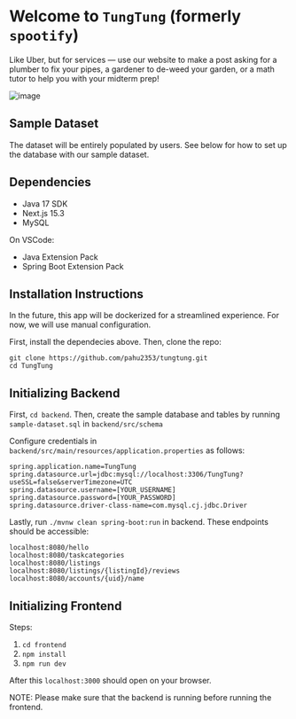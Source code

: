 # Welcome to `TungTung` (formerly `spootify`)
Like Uber, but for services — use our website to make a post asking for a plumber to fix your pipes, a gardener to de-weed your garden, or a math tutor to help you with your midterm prep!

![image](https://github.com/user-attachments/assets/a7433faf-eac2-48ee-b30b-99489b020541)

## Sample Dataset
The dataset will be entirely populated by users. See below for how to set up the database with our sample dataset.

## Dependencies
- Java 17 SDK
- Next.js 15.3
- MySQL

On VSCode:
- Java Extension Pack
- Spring Boot Extension Pack

## Installation Instructions
In the future, this app will be dockerized for a streamlined experience. For now, we will use manual configuration.

First, install the dependecies above. Then, clone the repo:
```
git clone https://github.com/pahu2353/tungtung.git
cd TungTung
```

## Initializing Backend

First, `cd backend`. Then, create the sample database and tables by running `sample-dataset.sql` in `backend/src/schema`

Configure credentials in `backend/src/main/resources/application.properties` as follows:
```
spring.application.name=TungTung
spring.datasource.url=jdbc:mysql://localhost:3306/TungTung?useSSL=false&serverTimezone=UTC
spring.datasource.username=[YOUR_USERNAME]
spring.datasource.password=[YOUR_PASSWORD]
spring.datasource.driver-class-name=com.mysql.cj.jdbc.Driver
```

Lastly, run `./mvnw clean spring-boot:run` in backend. These endpoints should be accessible:

```
localhost:8080/hello
localhost:8080/taskcategories
localhost:8080/listings
localhost:8080/listings/{listingId}/reviews
localhost:8080/accounts/{uid}/name
```

## Initializing Frontend

Steps:

1. `cd frontend`
2. `npm install`
3. `npm run dev`

After this `localhost:3000` should open on your browser.

NOTE: Please make sure that the backend is running before running the frontend.
